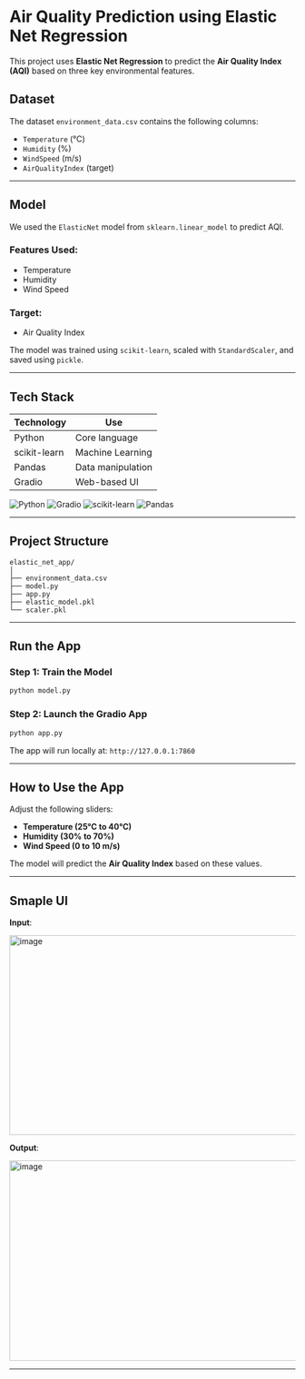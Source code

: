 # Air Quality Prediction using Elastic Net Regression

This project uses **Elastic Net Regression** to predict the **Air Quality Index (AQI)** based on three key environmental features.

## Dataset

The dataset `environment_data.csv` contains the following columns:

- `Temperature` (°C)
- `Humidity` (%)
- `WindSpeed` (m/s)
- `AirQualityIndex` (target)

---

## Model

We used the `ElasticNet` model from `sklearn.linear_model` to predict AQI.

### Features Used:
- Temperature
- Humidity
- Wind Speed

### Target:
- Air Quality Index

The model was trained using `scikit-learn`, scaled with `StandardScaler`, and saved using `pickle`.

---
## Tech Stack

| Technology     | Use                  |
|----------------|----------------------|
| Python         | Core language        |
| scikit-learn   | Machine Learning     |
| Pandas         | Data manipulation    |
| Gradio         | Web-based UI         |

![Python](https://img.shields.io/badge/Python-3776AB?style=for-the-badge&logo=python&logoColor=white)
![Gradio](https://img.shields.io/badge/Gradio-FF6B81?style=for-the-badge&logo=python&logoColor=white)
![scikit-learn](https://img.shields.io/badge/scikit--learn-F7931E?style=for-the-badge&logo=scikit-learn&logoColor=white)
![Pandas](https://img.shields.io/badge/Pandas-150458?style=for-the-badge&logo=pandas&logoColor=white)

---
## Project Structure

```
elastic_net_app/
│
├── environment_data.csv       
├── model.py                     
├── app.py                       
├── elastic_model.pkl           
└── scaler.pkl                   
```

---

## Run the App

### Step 1: Train the Model

```bash
python model.py
```

### Step 2: Launch the Gradio App

```bash
python app.py
```

The app will run locally at: `http://127.0.0.1:7860`

---

## How to Use the App

Adjust the following sliders:
- **Temperature (25°C to 40°C)**
- **Humidity (30% to 70%)**
- **Wind Speed (0 to 10 m/s)**

The model will predict the **Air Quality Index** based on these values.

---

## Smaple UI

**Input**:

<img width="1292" height="352" alt="image" src="https://github.com/user-attachments/assets/90532c99-9ba4-4214-82ab-ccd282f2024d" />

**Output**:

<img width="1292" height="353" alt="image" src="https://github.com/user-attachments/assets/a6a24825-8641-4043-b91d-eb1dddf0d7c4" />

---

